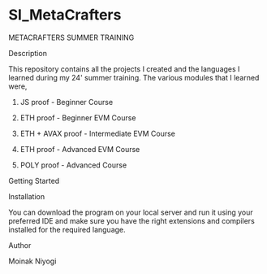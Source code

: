 # SI_MetaCrafters

METACRAFTERS SUMMER TRAINING

Description

This repository contains all the projects I created and the languages I learned during my 24' summer training. The various modules that I learned were,

1. JS proof - Beginner Course

2. ETH proof - Beginner EVM Course

3. ETH + AVAX proof - Intermediate EVM Course

4. ETH proof - Advanced EVM Course

5. POLY proof - Advanced Course

Getting Started

Installation

You can download the program on your local server and run it using your preferred IDE and make sure you have the right extensions and compilers installed for the required language.

Author

Moinak Niyogi
